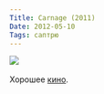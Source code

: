 ```yaml
---
Title: Carnage (2011)
Date: 2012-05-10
Tags: саптрю
---
```


<div class="text"><img src="http://dl.dropbox.com/u/140528/site/carnage.jpg" /><br /><br />
Хорошее <a href="http://www.imdb.com/title/tt1692486/">кино</a>.</div>